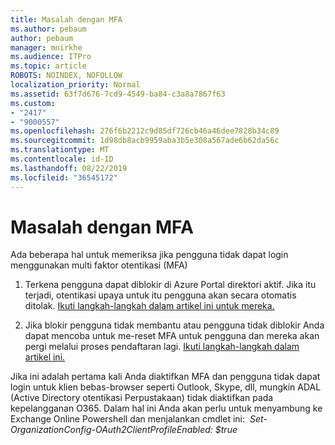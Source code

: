 ```yaml
---
title: Masalah dengan MFA
ms.author: pebaum
author: pebaum
manager: mnirkhe
ms.audience: ITPro
ms.topic: article
ROBOTS: NOINDEX, NOFOLLOW
localization_priority: Normal
ms.assetid: 63f7d676-7cd9-4549-ba84-c3a8a7867f63
ms.custom:
- "2417"
- "9000557"
ms.openlocfilehash: 276f6b2212c9d85df726cb46a46dee7828b34c89
ms.sourcegitcommit: 1d98db8acb9959aba3b5e308a567ade6b62da56c
ms.translationtype: MT
ms.contentlocale: id-ID
ms.lasthandoff: 08/22/2019
ms.locfileid: "36545172"
---
```

# <a name="issues-with-mfa"></a>Masalah dengan MFA
Ada beberapa hal untuk memeriksa jika pengguna tidak dapat login menggunakan multi faktor otentikasi (MFA)

1. Terkena pengguna dapat diblokir di Azure Portal direktori aktif. Jika itu terjadi, otentikasi upaya untuk itu pengguna akan secara otomatis ditolak. [Ikuti langkah-langkah dalam artikel ini untuk mereka.](https://docs.microsoft.com/azure/active-directory/authentication/howto-mfa-mfasettings#block-and-unblock-users)

2. Jika blokir pengguna tidak membantu atau pengguna tidak diblokir Anda dapat mencoba untuk me-reset MFA untuk pengguna dan mereka akan pergi melalui proses pendaftaran lagi. [Ikuti langkah-langkah dalam artikel ini.](https://docs.microsoft.com/azure/active-directory/authentication/howto-mfa-userdevicesettings#require-users-to-provide-contact-methods-again)

Jika ini adalah pertama kali Anda diaktifkan MFA dan pengguna tidak dapat login untuk klien bebas-browser seperti Outlook, Skype, dll, mungkin ADAL (Active Directory otentikasi Perpustakaan) tidak diaktifkan pada kepelangganan O365. Dalam hal ini Anda akan perlu untuk menyambung ke Exchange Online Powershell dan menjalankan cmdlet ini:  *Set-OrganizationConfig-OAuth2ClientProfileEnabled: $true*